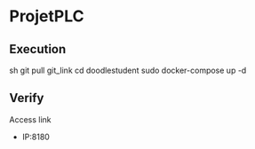 # ProjetPLC
## Execution

sh
git pull git_link
cd doodlestudent
sudo docker-compose up -d


## Verify

Access link
- IP:8180
